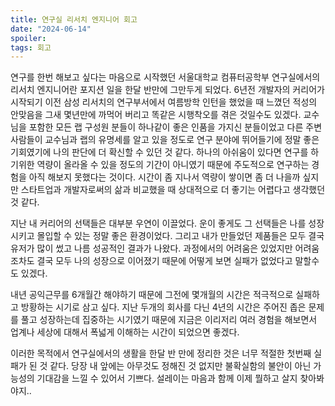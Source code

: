 ```yaml
---
title: 연구실 리서치 엔지니어 회고
date: "2024-06-14"
spoiler:
tags: 회고
---
```


연구를 한번 해보고 싶다는 마음으로 시작했던 서울대학교 컴퓨터공학부 연구실에서의 리서치 엔지니어란 포지션 일을 한달 반만에 그만두게 되었다. 6년전 개발자의 커리어가 시작되기 이전 삼성 리서치의 연구부서에서 여름방학 인턴을 했었을 때 느꼈던 적성의 안맞음을 그새 몇년만에 까먹어 버리고 똑같은 시행착오를 겪은 것일수도 있겠다. 교수님을 포함한 모든 랩 구성원 분들이 하나같이 좋은 인품을 가지신 분들이었고 다른 주변 사람들이 교수님과 랩의 유명세를 알고 있을 정도로 연구 분야에 뛰어들기에 정말 좋은 기회였기에 나의 판단에 더 확신할 수 있던 것 같다. 하나의 아쉬움이 있다면 연구를 하기위한 역량이 올라올 수 있을 정도의 기간이 아니였기 때문에 주도적으로 연구하는 경험을 아직 해보지 못했다는 것이다. 시간이 좀 지나서 역량이 쌓이면 좀 더 나을까 싶지만 스타트업과 개발자로써의 삶과 비교했을 때 상대적으로 더 좋기는 어렵다고 생각했던 것 같다.

지난 내 커리어의 선택들은 대부분 우연이 이끌었다. 운이 좋게도 그 선택들은 나를 성장시키고 몰입할 수 있는 정말 좋은 환경이었다. 그리고 내가 만들었던 제품들은 모두 결국 유저가 많이 썼고 나름 성공적인 결과가 나왔다. 과정에서의 어려움은 있었지만 어려움 조차도 결국 모두 나의 성장으로 이어졌기 때문에 어떻게 보면 실패가 없었다고 말할수도 있겠다.

내년 공익근무를 6개월간 해야하기 때문에 그전에 몇개월의 시간은 적극적으로 실패하고 방황하는 시기로 삼고 싶다. 지난 두개의 회사를 다닌 4년의 시간은 주어진 좁은 문제를 풀고 성장하는데 집중하는 시기였기 때문에 지금은 이리저리 여러 경험을 해보면서 업계나 세상에 대해서 폭넓게 이해하는 시간이 되었으면 좋겠다.

이러한 목적에서 연구실에서의 생활을 한달 반 만에 정리한 것은 너무 적절한 첫번째 실패가 된 것 같다. 당장 내 앞에는 아무것도 정해진 것 없지만 불확실함의 불안이 아닌 가능성의 기대감을 느낄 수 있어서 기쁘다. 설레이는 마음과 함께 이제 뭘하고 살지 찾아봐야지..
